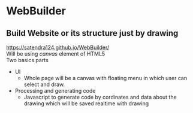 # WebBuilder <br>
## Build Website or its structure just by drawing 
https://satendra124.github.io/WebBuilder/
<br>
Will be using _canvas_ element of HTML5 <br>
Two basics parts
  * UI
    * Whole page will be a canvas with floating menu in which user can select and draw.
  * Processing and generating code
    * Javascript to generate code by cordinates and data about the drawing which will be saved realtime with drawing
 
